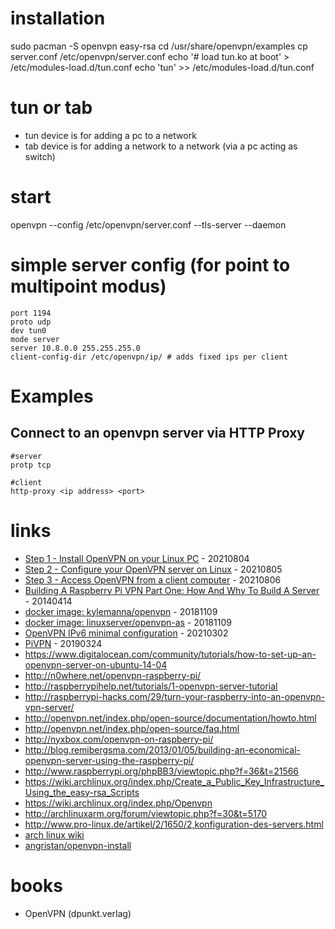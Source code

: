 # installation

sudo pacman -S openvpn easy-rsa
cd /usr/share/openvpn/examples
cp server.conf /etc/openvpn/server.conf
echo '# load tun.ko at boot' > /etc/modules-load.d/tun.conf
echo 'tun' >> /etc/modules-load.d/tun.conf

# tun or tab

* tun device is for adding a pc to a network
* tab device is for adding a network to a network (via a pc acting as switch)

# start

openvpn --config /etc/openvpn/server.conf --tls-server --daemon

# simple server config (for point to multipoint modus)

```
port 1194
proto udp
dev tun0
mode server
server 10.8.0.0 255.255.255.0
client-config-dir /etc/openvpn/ip/ # adds fixed ips per client
```

# Examples

## Connect to an openvpn server via HTTP Proxy

```
#server
protp tcp

#client
http-proxy <ip address> <port>
```

# links

* [Step 1 - Install OpenVPN on your Linux PC](https://opensource.com/article/21/7/openvpn-router) - 20210804
* [Step 2 - Configure your OpenVPN server on Linux](https://opensource.com/article/21/7/openvpn-firewall) - 20210805
* [Step 3 - Access OpenVPN from a client computer](https://opensource.com/article/21/7/openvpn-client) - 20210806
* [Building A Raspberry Pi VPN Part One: How And Why To Build A Server](https://readwrite.com/2014/04/10/raspberry-pi-vpn-tutorial-server-secure-web-browsing/) - 20140414
* [docker image: kylemanna/openvpn](https://hub.docker.com/r/kylemanna/openvpn/) - 20181109
* [docker image: linuxserver/openvpn-as](https://hub.docker.com/r/linuxserver/openvpn-as/) - 20181109
* [OpenVPN IPv6 minimal configuration](https://4sysops.com/archives/openvpn-ipv6-minimal-configuration/) - 20210302
* [PiVPN](http://www.pivpn.io/) - 20190324
* https://www.digitalocean.com/community/tutorials/how-to-set-up-an-openvpn-server-on-ubuntu-14-04
* http://n0where.net/openvpn-raspberry-pi/
* http://raspberrypihelp.net/tutorials/1-openvpn-server-tutorial
* http://raspberrypi-hacks.com/29/turn-your-raspberry-into-an-openvpn-vpn-server/
* http://openvpn.net/index.php/open-source/documentation/howto.html
* http://openvpn.net/index.php/open-source/faq.html
* http://nyxbox.com/openvpn-on-raspberry-pi/
* http://blog.remibergsma.com/2013/01/05/building-an-economical-openvpn-server-using-the-raspberry-pi/
* http://www.raspberrypi.org/phpBB3/viewtopic.php?f=36&t=21566
* https://wiki.archlinux.org/index.php/Create_a_Public_Key_Infrastructure_Using_the_easy-rsa_Scripts
* https://wiki.archlinux.org/index.php/Openvpn
* http://archlinuxarm.org/forum/viewtopic.php?f=30&t=5170
* http://www.pro-linux.de/artikel/2/1650/2,konfiguration-des-servers.html
* [arch linux wiki](https://wiki.archlinux.de/title/OpenVPN)
* [angristan/openvpn-install](https://github.com/Angristan/OpenVPN-install)

# books

* OpenVPN (dpunkt.verlag)
